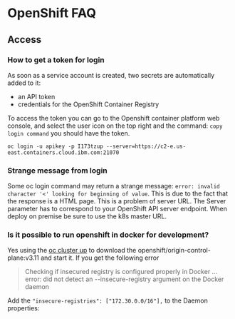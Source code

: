 # OpenShift FAQ

## Access

### How to get a token for login

As soon as a service account is created, two secrets are automatically added to it:

* an API token
* credentials for the OpenShift Container Registry

To access the token you can go to the Openshift container platform web console, and select the user icon on the top right and the command: `copy login command` you should have the token.

```
oc login -u apikey -p I173tzup --server=https://c2-e.us-east.containers.cloud.ibm.com:21070
```

### Strange message from login

Some oc login command may return a strange message: `error: invalid character '<' looking for beginning of value`. This is due to the fact that the response is a HTML page. This is a problem of server URL. The Server parameter has to correspond to your OpenShift API server endpoint.
When deploy on premise be sure to use the k8s master URL. 

### Is it possible to run openshift in docker for development?

Yes using the [oc cluster up](https://github.com/openshift/origin/blob/master/docs/cluster_up_down.md) to download the openshift/origin-control-plane:v3.11 and start it. 
If you get the following error
> Checking if insecured registry is configured properly in Docker ...
error: did not detect an --insecure-registry argument on the Docker daemon

Add the `"insecure-registries": ["172.30.0.0/16"],` to the Daemon properties:

##


